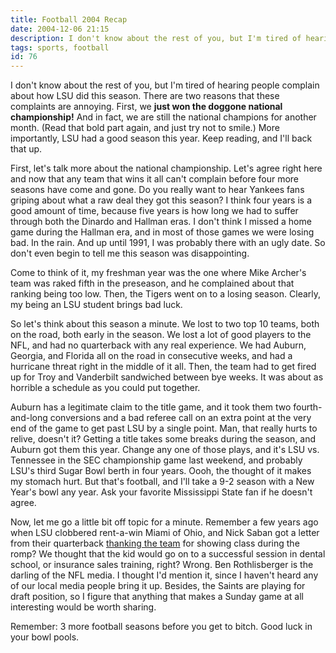 ```yaml
---
title: Football 2004 Recap
date: 2004-12-06 21:15
description: I don't know about the rest of you, but I'm tired of hearing people complain about how LSU did this season.  There are two reasons that these complaints are annoying.  First, we **just won the doggone national championship!**  And in fact, we are still the national champions for another month.  (Read that bold part again, and just try not to smile.)  More importantly, LSU had a good season this year.  Keep reading, and I'll back that up.
tags: sports, football
id: 76
---
```

I don't know about the rest of you, but I'm tired of hearing people complain about how LSU did this season.  There are two reasons that these complaints are annoying.  First, we **just won the doggone national championship!**  And in fact, we are still the national champions for another month.  (Read that bold part again, and just try not to smile.)  More importantly, LSU had a good season this year.  Keep reading, and I'll back that up.

First, let's talk more about the national championship. Let's agree right here and now that any team that wins it all can't complain before four more seasons have come and gone.  Do you really want to hear Yankees fans griping about what a raw deal they got this season?  I think four years is a good amount of time, because five years is how long we had to suffer through both the Dinardo and Hallman eras.  I don't think I missed a home game during the Hallman era, and in most of those games we were losing bad.  In the rain.  And up until 1991, I was probably there with an ugly date.  So don't even begin to tell me this season was disappointing.

Come to think of it, my freshman year was the one where Mike Archer's team was raked fifth in the preseason, and he complained about that ranking being too low.  Then, the Tigers went on to a losing season.  Clearly, my being an LSU student brings bad luck.

So let's think about this season a minute.  We lost to two top 10 teams, both on the road, both early in the season.  We lost a lot of good players to the NFL, and had no quarterback with any real experience.  We had Auburn, Georgia, and Florida all on the road in consecutive weeks, and had a hurricane threat right in the middle of it all.  Then, the team had to get fired up for Troy and Vanderbilt sandwiched between bye weeks.  It was about as horrible a schedule as you could put together.

Auburn has a legitimate claim to the title game, and it took them two fourth-and-long conversions and a bad referee call on an extra point at the very end of the game to get past LSU by a single point.  Man, that really hurts to relive, doesn't it?  Getting a title takes some breaks during the season, and Auburn got them this year.  Change any one of those plays, and it's LSU vs. Tennessee in the SEC championship game last weekend, and probably LSU's third Sugar Bowl berth in four years.  Oooh, the thought of it makes my stomach hurt.  But that's football, and I'll take a 9-2 season with a New Year's bowl any year.  Ask your favorite Mississippi State fan if he doesn't agree.


Now, let me go a little bit off topic for a minute.  Remember a few years ago when LSU clobbered rent-a-win Miami of Ohio, and Nick Saban got a letter from their quarterback <a href="http://www.lsusports.net/article.cfm?ref=000F0897-FC3C-1D88-BC3C809F187EFD7F" target="top" class="mainbox">thanking the team</a> for showing class during the romp?  We thought that the kid would go on to a successful session in dental school, or insurance sales training, right?  Wrong.  Ben Rothlisberger is the darling of the NFL media.  I thought I'd mention it, since I haven't heard any of our local media people bring it up.  Besides, the Saints are playing for draft position, so I figure that anything that makes a Sunday game at all interesting would be worth sharing.

Remember:  3 more football seasons before you get to bitch.  Good luck in your bowl pools.
